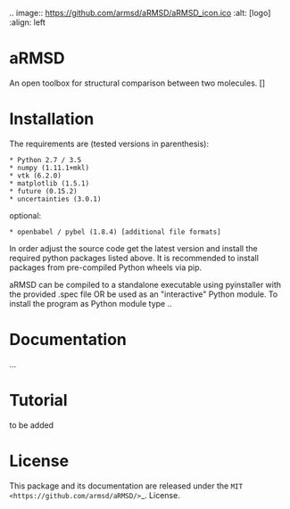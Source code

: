 .. image:: https://github.com/armsd/aRMSD/aRMSD_icon.ico
   :alt: [logo]
   :align: left

# aRMSD
An open toolbox for structural comparison between two molecules. []

# Installation
The requirements are (tested versions in parenthesis):

    * Python 2.7 / 3.5
    * numpy (1.11.1+mkl)
    * vtk (6.2.0)
    * matplotlib (1.5.1)
    * future (0.15.2)
    * uncertainties (3.0.1)

optional:

    * openbabel / pybel (1.8.4) [additional file formats]

In order adjust the source code get the latest version and install the required python packages listed above. It is recommended to install packages from pre-compiled Python wheels via pip.

aRMSD can be compiled to a standalone executable using pyinstaller with the provided .spec file OR be used as an "interactive" Python module. To install the program as Python module type ..

# Documentation
...

# Tutorial
to be added

# License
This package and its documentation are released under the `MIT <https://github.com/armsd/aRMSD/>`_. License.
